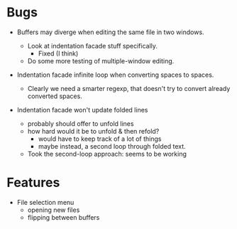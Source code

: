 Bugs
====

* Buffers may diverge when editing the same file in two windows.
	+ Look at indentation facade stuff specifically.
		- Fixed (I think)
	+ Do some more testing of multiple-window editing.

* Indentation facade infinite loop when converting spaces to spaces.
	+ Clearly we need a smarter regexp, that doesn't try to convert already
	converted spaces.

* Indentation facade won't update folded lines
	+ probably should offer to unfold lines
	+ how hard would it be to unfold & then refold?
		- would have to keep track of a lot of things
		- maybe instead, a second loop through folded text.
	+ Took the second-loop approach: seems to be working


Features
========

* File selection menu
	- opening new files
	- flipping between buffers

